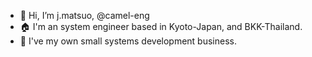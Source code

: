 - 👋 Hi, I’m j.matsuo, @camel-eng
- 🏠 I'm an system engineer based in Kyoto-Japan, and BKK-Thailand.
- 🌱 I've my own small systems development business.

